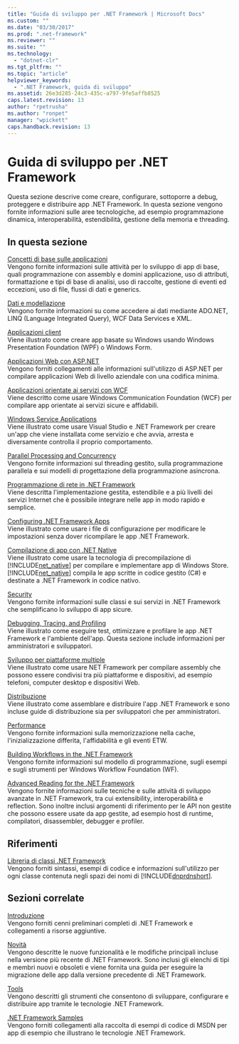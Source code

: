 ```yaml
---
title: "Guida di sviluppo per .NET Framework | Microsoft Docs"
ms.custom: ""
ms.date: "03/30/2017"
ms.prod: ".net-framework"
ms.reviewer: ""
ms.suite: ""
ms.technology: 
  - "dotnet-clr"
ms.tgt_pltfrm: ""
ms.topic: "article"
helpviewer_keywords: 
  - ".NET Framework, guida di sviluppo"
ms.assetid: 26e3d285-24c3-435c-a797-9fe5affb8525
caps.latest.revision: 13
author: "rpetrusha"
ms.author: "ronpet"
manager: "wpickett"
caps.handback.revision: 13
---
```

# Guida di sviluppo per .NET Framework
Questa sezione descrive come creare, configurare, sottoporre a debug, proteggere e distribuire app .NET Framework.  In questa sezione vengono fornite informazioni sulle aree tecnologiche, ad esempio programmazione dinamica, interoperabilità, estendibilità, gestione della memoria e threading.  
  
## In questa sezione  
 [Concetti di base sulle applicazioni](../../docs/standard/application-essentials.md)  
 Vengono fornite informazioni sulle attività per lo sviluppo di app di base, quali programmazione con assembly e domini applicazione, uso di attributi, formattazione e tipi di base di analisi, uso di raccolte, gestione di eventi ed eccezioni, uso di file, flussi di dati e generics.  
  
 [Dati e modellazione](../../docs/framework/data/index.md)  
 Vengono fornite informazioni su come accedere ai dati mediante ADO.NET, LINQ \(Language Integrated Query\), WCF Data Services e XML.  
  
 [Applicazioni client](../../docs/framework/develop-client-apps.md)  
 Viene illustrato come creare app basate su Windows usando Windows Presentation Foundation \(WPF\) o Windows Form.  
  
 [Applicazioni Web con ASP.NET](../../docs/framework/develop-web-apps-with-aspnet.md)  
 Vengono forniti collegamenti alle informazioni sull'utilizzo di ASP.NET per compilare applicazioni Web di livello aziendale con una codifica minima.  
  
 [Applicazioni orientate ai servizi con WCF](../../docs/framework/wcf/developing-service-oriented-applications-with-wcf.md)  
 Viene descritto come usare Windows Communication Foundation \(WCF\) per compilare app orientate ai servizi sicure e affidabili.  
  
 [Windows Service Applications](../../docs/framework/windows-services/index.md)  
 Viene illustrato come usare Visual Studio e .NET Framework per creare un'app che viene installata come servizio e che avvia, arresta e diversamente controlla il proprio comportamento.  
  
 [Parallel Processing and Concurrency](../../docs/standard/parallel-processing-and-concurrency.md)  
 Vengono fornite informazioni sul threading gestito, sulla programmazione parallela e sui modelli di progettazione della programmazione asincrona.  
  
 [Programmazione di rete in .NET Framework](../../docs/framework/network-programming/index.md)  
 Viene descritta l'implementazione gestita, estendibile e a più livelli dei servizi Internet che è possibile integrare nelle app in modo rapido e semplice.  
  
 [Configuring .NET Framework Apps](http://msdn.microsoft.com/it-it/d789b592-fcb5-4e3d-8ac9-e0299adaaa42)  
 Viene illustrato come usare i file di configurazione per modificare le impostazioni senza dover ricompilare le app .NET Framework.  
  
 [Compilazione di app con .NET Native](../../docs/framework/net-native/index.md)  
 Viene illustrato come usare la tecnologia di precompilazione di [!INCLUDE[net_native](../../includes/net-native-md.md)] per compilare e implementare app di Windows Store.  [!INCLUDE[net_native](../../includes/net-native-md.md)] compila le app scritte in codice gestito \(C\#\) e destinate a .NET Framework in codice nativo.  
  
 [Security](../../docs/standard/security/index.md)  
 Vengono fornite informazioni sulle classi e sui servizi in .NET Framework che semplificano lo sviluppo di app sicure.  
  
 [Debugging, Tracing, and Profiling](../../docs/framework/debug-trace-profile/index.md)  
 Viene illustrato come eseguire test, ottimizzare e profilare le app .NET Framework e l'ambiente dell'app.  Questa sezione include informazioni per amministratori e sviluppatori.  
  
 [Sviluppo per piattaforme multiple](../../docs/standard/cross-platform/index.md)  
 Viene illustrato come usare NET Framework per compilare assembly che possono essere condivisi tra più piattaforme e dispositivi, ad esempio telefoni, computer desktop e dispositivi Web.  
  
 [Distribuzione](../../docs/framework/deployment/net-framework-and-applications.md)  
 Viene illustrato come assemblare e distribuire l'app .NET Framework e sono incluse guide di distribuzione sia per sviluppatori che per amministratori.  
  
 [Performance](../../docs/framework/performance/index.md)  
 Vengono fornite informazioni sulla memorizzazione nella cache, l'inizializzazione differita, l'affidabilità e gli eventi ETW.  
  
 [Building Workflows in the .NET Framework](http://msdn.microsoft.com/it-it/cbf3880f-dc7b-466d-b808-1109b1223f4a)  
 Vengono fornite informazioni sul modello di programmazione, sugli esempi e sugli strumenti per Windows Workflow Foundation \(WF\).  
  
 [Advanced Reading for the .NET Framework](http://msdn.microsoft.com/it-it/faae8083-fecb-4514-b133-b0a5a32a7c3c)  
 Vengono fornite informazioni sulle tecniche e sulle attività di sviluppo avanzate in .NET Framework, tra cui extensibility, interoperabilità e reflection.  Sono inoltre inclusi argomenti di riferimento per le API non gestite che possono essere usate da app gestite, ad esempio host di runtime, compilatori, disassembler, debugger e profiler.  
  
## Riferimenti  
 [Libreria di classi .NET Framework](http://go.microsoft.com/fwlink/p/?LinkID=227195)  
 Vengono forniti sintassi, esempi di codice e informazioni sull'utilizzo per ogni classe contenuta negli spazi dei nomi di [!INCLUDE[dnprdnshort](../../includes/dnprdnshort-md.md)].  
  
## Sezioni correlate  
 [Introduzione](../../docs/framework/get-started/index.md)  
 Vengono forniti cenni preliminari completi di .NET Framework e collegamenti a risorse aggiuntive.  
  
 [Novità](../../docs/framework/whats-new/index.md)  
 Vengono descritte le nuove funzionalità e le modifiche principali incluse nella versione più recente di .NET Framework.  Sono inclusi gli elenchi di tipi e membri nuovi e obsoleti e viene fornita una guida per eseguire la migrazione delle app dalla versione precedente di .NET Framework.  
  
 [Tools](../../docs/framework/tools/index.md)  
 Vengono descritti gli strumenti che consentono di sviluppare, configurare e distribuire app tramite le tecnologie .NET Framework.  
  
 [.NET Framework Samples](http://msdn.microsoft.com/it-it/177055f8-4a1f-43e7-aee6-995c196079b1)  
 Vengono forniti collegamenti alla raccolta di esempi di codice di MSDN per app di esempio che illustrano le tecnologie .NET Framework.